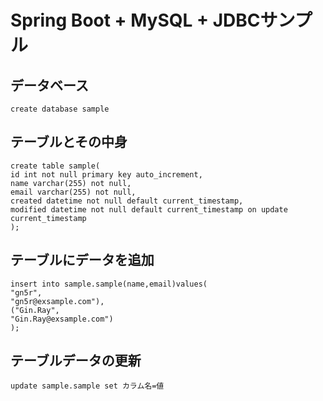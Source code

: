 # Spring Boot + MySQL + JDBCサンプル

## データベース
    create database sample
  
## テーブルとその中身
    create table sample(
    id int not null primary key auto_increment,
    name varchar(255) not null,
    email varchar(255) not null,
    created datetime not null default current_timestamp,
    modified datetime not null default current_timestamp on update current_timestamp
    );
    
## テーブルにデータを追加
    insert into sample.sample(name,email)values(
    "gn5r",
    "gn5r@exsample.com"),
    ("Gin.Ray",
    "Gin.Ray@exsample.com")
    );
    
## テーブルデータの更新
    update sample.sample set カラム名=値
